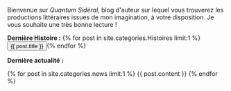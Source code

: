 Bienvenue sur *Quantum Sidéral*, blog d'auteur sur lequel vous trouverez les productions littéraires issues de mon imagination, à votre disposition. Je vous souhaite une très bonne lecture !

**Dernière Histoire :** {% for post in site.categories.Histoires limit:1 %}<a href="{{ post.url }}"><button class="border">{{ post.title }}</button></a>{% endfor %}

**Dernière actualité :**

{% for post in site.categories.news limit:1 %} {{ post.content }} {% endfor %}


